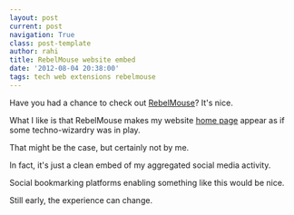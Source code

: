 ```yaml
---
layout: post
current: post
navigation: True
class: post-template
author: rahi
title: RebelMouse website embed
date: '2012-08-04 20:38:00'
tags: tech web extensions rebelmouse
---
```


Have you had a chance to check out [RebelMouse](http://www.rebelmouse.com/)? It's nice.

What I like is that RebelMouse makes my website [home page](http://www.rahidelvi.ca/) appear as if some techno-wizardry was in play.

That might be the case, but certainly not by me.

In fact, it's just a clean embed of my aggregated social media activity.

Social bookmarking platforms enabling something like this would be nice.

Still early, the experience can change.
